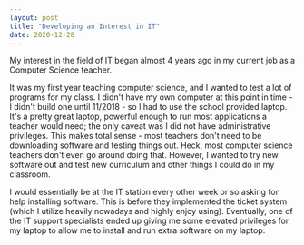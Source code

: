 ```yaml
---
layout: post
title: "Developing an Interest in IT"
date: 2020-12-28   
---
```


My interest in the field of IT began almost 4 years ago in my current job as a Computer Science teacher.

It was my first year teaching computer science, and I wanted to test a lot of programs for my class. I didn't have my own computer at this point in time - I didn't build one until 11/2018 - so I had to use the school provided laptop. It's a pretty great laptop, powerful enough to run most applications a teacher would need; the only caveat was I did not have administrative privileges. This makes total sense - most teachers don't need to be downloading software and testing things out. Heck, most computer science teachers don't even go around doing that. However, I wanted to try new software out and test new curriculum and other things I could do in my classroom.  

I would essentially be at the IT station every other week or so asking for help installing software. This is before they implemented the ticket system (which I utilize heavily nowadays and highly enjoy using). Eventually, one of the IT support specialists ended up giving me some elevated privileges for my laptop to allow me to install and run extra software on my laptop. 

